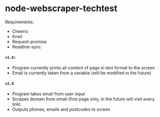 # node-webscraper-techtest
Requirements:
- Cheerio
- Knwl
- Request-promise
- Readline-sync


#### ```v1.0:```
- Program currently prints all content of page in text format to the screen
- Email is currently taken from a variable (will be modified in the future)

#### ```v2.0```
- Program takes email from user input
- Scrapes domain from email (first page only, in the future will visit every link)
- Outputs phones, emails and postcodes to screen

